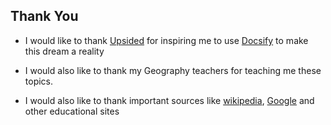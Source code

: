 ## Thank You

- I would like to thank [Upsided](https://github.com/Upsidedly) for inspiring me to use [Docsify](https://docsify.js.org/#/) to make this dream a reality

- I would also like to thank my Geography teachers for teaching me these topics.

- I would also like to thank important sources like [wikipedia](https://wikipedia.com), [Google](https://google.com) and other educational sites